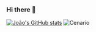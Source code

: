 ### Hi there 👋

[![João's GitHub stats](https://github-readme-stats.vercel.app/api?username=joaocarlos-mag&show_icons=true&theme=algolia)](https://github.com/anuraghazra/github-readme-stats)
![Cenario](capa.JPG)
